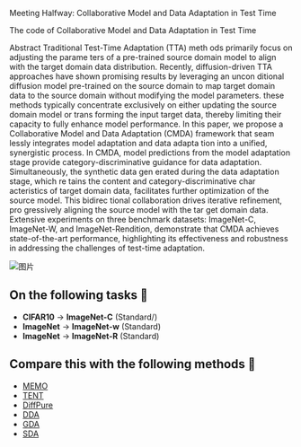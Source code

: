 Meeting Halfway: Collaborative Model and Data Adaptation in Test Time

The code of Collaborative Model and Data Adaptation in Test Time

Abstract
 Traditional Test-Time Adaptation (TTA) meth
ods primarily focus on adjusting the parame
ters of a pre-trained source domain model to
 align with the target domain data distribution.
 Recently, diffusion-driven TTA approaches have
 shown promising results by leveraging an uncon
ditional diffusion model pre-trained on the source
 domain to map target domain data to the source
 domain without modifying the model parameters.
 these methods typically concentrate exclusively on
 either updating the source domain model or trans
forming the input target data, thereby limiting their
 capacity to fully enhance model performance. In
 this paper, we propose a Collaborative Model and
 Data Adaptation (CMDA) framework that seam
lessly integrates model adaptation and data adapta
tion into a unified, synergistic process. In CMDA,
 model predictions from the model adaptation stage
 provide category-discriminative guidance for data
 adaptation. Simultaneously, the synthetic data gen
erated during the data adaptation stage, which re
tains the content and category-discriminative char
acteristics of target domain data, facilitates further
 optimization of the source model. This bidirec
tional collaboration drives iterative refinement, pro
gressively aligning the source model with the tar
get domain data. Extensive experiments on three
 benchmark datasets: ImageNet-C, ImageNet-W,
 and ImageNet-Rendition, demonstrate that CMDA
 achieves state-of-the-art performance, highlighting
 its effectiveness and robustness in addressing the
 challenges of test-time adaptation.

![图片](https://github.com/user-attachments/assets/c919d71d-b790-4789-bb07-d0d1b51f9001)

## On the following tasks 📸

- **CIFAR10** -> **ImageNet-C** (Standard/)
- **ImageNet** -> **ImageNet-w** (Standard)
- **ImageNet** -> **ImageNet-R** (Standard)

## Compare this with the following methods 🌈

- [MEMO](#)
- [TENT](#)
- [DiffPure](#)
- [DDA](#)
- [GDA](#)
- [SDA](#)
